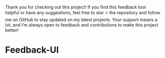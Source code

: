 
Thank you for checking out this project!
If you find this feedback tool helpful or have any suggestions, feel free to star ⭐ the repository and follow me on GitHub to stay updated on my latest projects.
Your support means a lot, and I’m always open to feedback and contributions to make this project better!
# Feedback-UI
